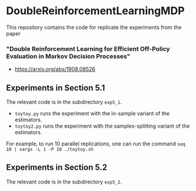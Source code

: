 # DoubleReinforcementLearningMDP

This repository contains the code for replicate the experiments from the paper 
### "Double Reinforcement Learning for Efficient Off-Policy Evaluation in Markov Decision Processes"
- https://arxiv.org/abs/1908.08526

## Experiments in Section 5.1

The relevant code is in the subdirectory `exp5_1`. 
* `toytoy.py` runs the experiment with the in-sample variant of the estimators.
* `toytoy2.py` runs the experiment with the samples-splitting variant of the estimators.

For example, to run 10 parallel replications, one can run the command `seq 10 | xargs -L 1 -P 10 ./toytoy.sh`

## Experiments in Section 5.2

The relevant code is in the subdirectory `exp5_2`. 
